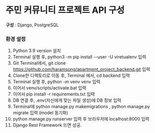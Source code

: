 # 주민 커뮤니티 프로젝트 API 구성

**구성** : Django, PostgreSQL 

### 환경 설정

1. Python 3.9 version 설치
2. Terminal 실행 후, python3 -m pip install --user -U viretualenv 입력
3. Git Terminal에서, git clone https://github.com/haramsong/apartment_project_backend.git 입력
4. Clone한 디렉토리로 이동 후, Terminal  에서, cd backend 입력
5. Terminal 실행 후, python -m venv venv 입력
6. 이어서 venv/scripts/activate.bat 입력
7. 이어서 pip install -r requirements.txt 입력
8. DB 연결 후, .env(자신에게 맞는 파일 생성)에 DB 정보 입력
9. Terminal에 python manage.py makemigrations , python manage.py migrate 입력 (model 동기화)
10. python manage.py runserver 입력 후 브라우저에 localhost:8000 입력
11. Django Rest Framework 뜨면 성공.